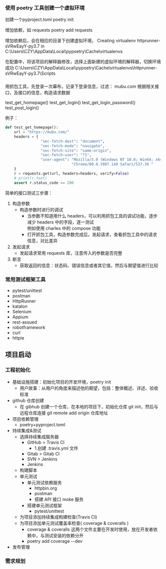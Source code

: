 ### 使用 poetry 工具创建一个虚拟环境

创建一个pyproject.toml
poetry init 

增加依赖，如 requests
poetry add requests

增加依赖后，会在相应的目录下创建虚拟环境，
Creating virtualenv httprunner-sVRwEayY-py3.7 in C:\Users\CZY\AppData\Local\pypoetry\Cache\virtualenvs

在配置中，将该项目的解释器修改，选择上面新建的虚拟环境的解释器，切换环境成功
C:\Users\CZY\AppData\Local\pypoetry\Cache\virtualenvs\httprunner-sVRwEayY-py3.7\Scripts


###

用抓包工具，先登录一次幕布，记录下登录信息，过滤： mubu.com
根据相关接口，及接口的信息，构造请求数据

test_get_homepage()
test_get_login()
test_get_login_password()
test_post_login()

例子： 

```python
def test_get_homepage():
    url = "https://mubu.com/"
    headers = {
                "sec-fetch-dest": "document",
                "sec-fetch-mode": "navigate",
                "sec-fetch-site": "same-origin",
                "sec-fetch-user": "?1",
                "user-agent": "Mozilla/5.0 (Windows NT 10.0; Win64; x64) AppleWebKit/537.36(KHTML, like Gecko) "
                              "Chrome/80.0.3987.149 Safari/537.36 "
    }
    r = requests.get(url, headers=headers, verify=False)
    # print(r.text)
    assert r.status_code == 200
```

简单的接口测试三步骤：  
1. 构造参数
    - 构造参数时进行的调试
        - 当参数不知道用什么 headers，可以利用抓包工具的调试功能，逐步减少 headers 中的字段，逐一测试  
        例如使用 charles 中的 compose 功能
        - 打开抓包工具，构造参数完成后，发起请求，查看抓包工具中的请求信息，对比差异
2. 发起请求
    - 发起请求常用 requests 库，注意传入的参数是否完整
3. 断言
    - 获取返回的信息：状态码、错误信息或者其它值，然后与期望值进行比较

### 常用测试框架工具

- pytest/unittest
- postman
- HttpRunner
- katalon
- Selenium
- Appium
- rest-assued
- robotframework
- curl
- httpie

## 项目启动

### 工程初始化

- 基础设施搭建：初始化项目的开发环境，poetry init
    - 用户故事：从用户的角度来描述他的期望，包括：整体概述、详述、验收标准
- github 仓库创建
    - 在 gibhub 创建一个仓库，在本地的项目下，初始化仓库 git init，然后与远程仓库连接 git remote add origin 仓库地址
- 项目依赖管理
    - poetry+pyproject.toml
- 持续集成&测试
    - 选择持续集成服务器
        - GitHub > Travis CI
            - 1.创建 .travis.yml 文件
        - Gitab > Gitab CI
        - SVN > Jenkins
        - Jenkins
    - 构建脚本
    - 单元测试
        - 单元测试依赖服务
            - httpbin.org
            - postman
            - 搭建 API 接口 moke 服务
        - 搭建单元测试框架
            - pytest/unittest
    - 为项目添加持续集成构建检查(Travis CI)
    - 为项目添加单元测试覆盖率检查( coverage & coveralls )
        - coverage & coveralls 这两个文件主要在开发时使用，放在开发者依赖中，与测试安装的依赖分开
        - poetry add coverage --dev
- 发布管理




### 需求规划





